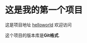 # 这是我的第一个项目
这是项目地址 [helloworld](https://github.com/ransomzhang/helloworld)
欢迎访问

这个项目的版本库是**Git格式**.
